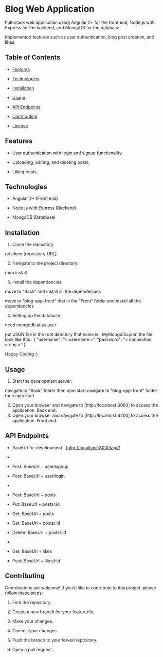 # Blog Web Application

Full-stack web application using Angular 2+ for the front end, Node.js with Express for the backend, and MongoDB for the database.

Implemented features such as user authentication, blog post creation, and likes.

## Table of Contents

- [Features](#features)

- [Technologies](#technologies)

- [Installation](#installation)

- [Usage](#usage)

- [API Endpoints](#api-endpoints)

- [Contributing](#contributing)

- [License](#license)

## Features

- User authentication with login and signup functionality.

- Uploading, editing, and deleting posts.

- Liking posts.

## Technologies

- Angular 2+ (Front end)

- Node.js with Express (Backend)

- MongoDB (Database)

## Installation

1. Clone the repository:

git clone [repository URL]

2. Navigate to the project directory:

npm install

3. Install the dependencies:

move to "Back" and install all the dependencies

move to "blog-app-front" that in the "Front" folder and install all the dependencies

4. Setting up the database

need mongodb atlas user

put JSON file in the root directory that name is : MyMongoDb.json
the file look like this :
{
"username": "< username >",
"password": "< connection string >"
}

Happy Coding :)

## Usage

1. Start the development server:

navigate to "Back" folder then npm start
navigate to "blog-app-front" folder then npm start

2. Open your browser and navigate to [http://localhost:3000] to access the application. Back end.
3. Open your browser and navigate to [http://localhost:4200] to access the application. Front end.

## API Endpoints

- BaseUrl for development : [[http://localhost:3000/api/](http://localhost:3000/api/)]

-

- Post: BaseUrl + user/signup

- Post: BaseUrl + user/login

-

- Post: BaseUrl + posts

- Put: BaseUrl + posts/:id

- Get: BaseUrl + posts

- Get: BaseUrl + posts/:id

- Delete: BaseUrl + posts/:id

-

- Get: BaseUrl + likes

- Post: BaseUrl + likes/:id

## Contributing

Contributions are welcome! If you'd like to contribute to this project, please follow these steps:

1. Fork the repository.

2. Create a new branch for your feature/fix.

3. Make your changes.

4. Commit your changes.

5. Push the branch to your forked repository.

6. Open a pull request.
